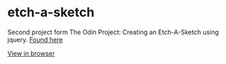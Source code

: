 # etch-a-sketch
Second project form The Odin Project: Creating an Etch-A-Sketch using jquery.
<a href="http://www.theodinproject.com/web-development-101/javascript-and-jquery?ref=lnav">Found here</a>

<a href="http://htmlpreview.github.io/?https://github.com/xreid/etch-a-sketch/blob/master/index.html">View in browser</a>
